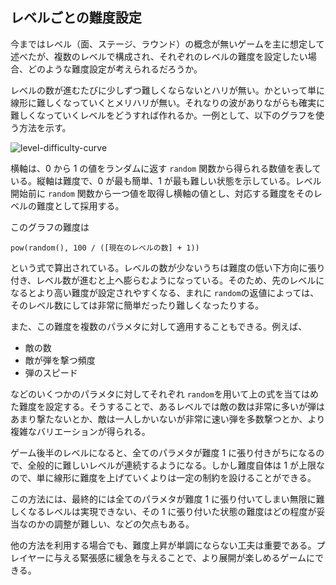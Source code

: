 ## レベルごとの難度設定

今まではレベル（面、ステージ、ラウンド）の概念が無いゲームを主に想定して述べたが、複数のレベルで構成され、それぞれのレベルの難度を設定したい場合、どのような難度設定が考えられるだろうか。

レベルの数が進むたびに少しずつ難しくならないとハリが無い。かといって単に線形に難しくなっていくとメリハリが無い。それなりの波がありながらも確実に難しくなっていくレベルをどうすれば作れるか。一例として、以下のグラフを使う方法を示す。

<img src="https://chart.googleapis.com/chart?cht=lc&chs=400x300&chd=t:-1|-1|-1|-1|-1&chdl=LEVEL1|LEVEL10|LEVEL50|LEVEL100|LEVEL200&chco=4444CC,44CCCC,44CC44,CCCC44,CC4444&chxr=0,0,1,0.2|1,0,1,0.2&chfd=0,x,0,1,0.01,(x^100)*100|1,x,0,1,0.01,(x^10)*100|2,x,0,1,0.01,(x^2)*100|3,x,0,1,0.01,(x^1)*100|4,x,0,1,0.01,(x^.5)*100&chxt=x,y,x,y&chxl=2:|random|3:|difficulty&chxp=2,50|3,50" alt="level-difficulty-curve" />

横軸は、0 から 1 の値をランダムに返す `random` 関数から得られる数値を表している。縦軸は難度で、0 が最も簡単、1 が最も難しい状態を示している。レベル開始前に `random` 関数から一つ値を取得し横軸の値とし、対応する難度をそのレベルの難度として採用する。

このグラフの難度は

```
pow(random(), 100 / ([現在のレベルの数] + 1))
```

という式で算出されている。レベルの数が少ないうちは難度の低い下方向に張り付き、レベル数が進むと上へ膨らむようになっている。そのため、先のレベルになるとより高い難度が設定されやすくなる、まれに `random`の返値によっては、そのレベル数にしては非常に簡単だったり難しくなったりする。

また、この難度を複数のパラメタに対して適用することもできる。例えば、

- 敵の数
- 敵が弾を撃つ頻度
- 弾のスピード

などのいくつかのパラメタに対してそれぞれ `random`を用いて上の式を当てはめた難度を設定する。そうすることで、あるレベルでは敵の数は非常に多いが弾はあまり撃たないとか、敵は一人しかいないが非常に速い弾を多数撃つとか、より複雑なバリエーションが得られる。

ゲーム後半のレベルになると、全てのパラメタが難度 1 に張り付きがちになるので、全般的に難しいレベルが連続するようになる。しかし難度自体は 1 が上限なので、単に線形に難度を上げていくよりは一定の制約を設けることができる。

この方法には、最終的には全てのパラメタが難度 1 に張り付いてしまい無限に難しくなるレベルは実現できない、その 1 に張り付いた状態の難度はどの程度が妥当なのかの調整が難しい、などの欠点もある。

他の方法を利用する場合でも、難度上昇が単調にならない工夫は重要である。プレイヤーに与える緊張感に緩急を与えることで、より展開が楽しめるゲームにできる。
